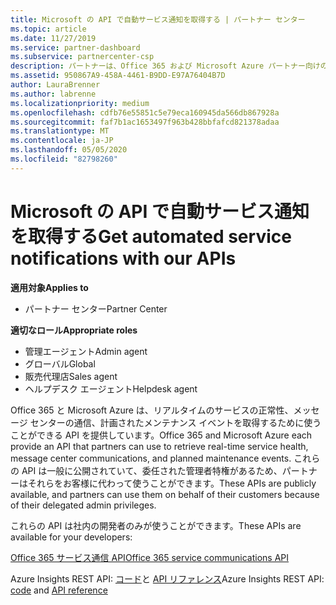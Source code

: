 ```yaml
---
title: Microsoft の API で自動サービス通知を取得する | パートナー センター
ms.topic: article
ms.date: 11/27/2019
ms.service: partner-dashboard
ms.subservice: partnercenter-csp
description: パートナーは、Office 365 および Microsoft Azure パートナー向けの Api を使用して、リアルタイムのサービス正常性、メッセージセンターの通信、および計画されたメンテナンスイベントを利用できます。
ms.assetid: 950867A9-458A-4461-B9DD-E97A76404B7D
author: LauraBrenner
ms.author: labrenne
ms.localizationpriority: medium
ms.openlocfilehash: cdfb76e55851c5e79eca160945da566db867928a
ms.sourcegitcommit: faf7b1ac1653497f963b428bbfafcd821378adaa
ms.translationtype: MT
ms.contentlocale: ja-JP
ms.lasthandoff: 05/05/2020
ms.locfileid: "82798260"
---
```

# <a name="get-automated-service-notifications-with-our-apis"></a><span data-ttu-id="52e0a-103">Microsoft の API で自動サービス通知を取得する</span><span class="sxs-lookup"><span data-stu-id="52e0a-103">Get automated service notifications with our APIs</span></span>

<span data-ttu-id="52e0a-104">**適用対象**</span><span class="sxs-lookup"><span data-stu-id="52e0a-104">**Applies to**</span></span>

-  <span data-ttu-id="52e0a-105">パートナー センター</span><span class="sxs-lookup"><span data-stu-id="52e0a-105">Partner Center</span></span>

<span data-ttu-id="52e0a-106">**適切なロール**</span><span class="sxs-lookup"><span data-stu-id="52e0a-106">**Appropriate roles**</span></span>

- <span data-ttu-id="52e0a-107">管理エージェント</span><span class="sxs-lookup"><span data-stu-id="52e0a-107">Admin agent</span></span>
- <span data-ttu-id="52e0a-108">グローバル</span><span class="sxs-lookup"><span data-stu-id="52e0a-108">Global</span></span> 
- <span data-ttu-id="52e0a-109">販売代理店</span><span class="sxs-lookup"><span data-stu-id="52e0a-109">Sales agent</span></span>
- <span data-ttu-id="52e0a-110">ヘルプデスク エージェント</span><span class="sxs-lookup"><span data-stu-id="52e0a-110">Helpdesk agent</span></span>

<span data-ttu-id="52e0a-111">Office 365 と Microsoft Azure は、リアルタイムのサービスの正常性、メッセージ センターの通信、計画されたメンテナンス イベントを取得するために使うことができる API を提供しています。</span><span class="sxs-lookup"><span data-stu-id="52e0a-111">Office 365 and Microsoft Azure each provide an API that partners can use to retrieve real-time service health, message center communications, and planned maintenance events.</span></span> <span data-ttu-id="52e0a-112">これらの API は一般に公開されていて、委任された管理者特権があるため、パートナーはそれらをお客様に代わって使うことができます。</span><span class="sxs-lookup"><span data-stu-id="52e0a-112">These APIs are publicly available, and partners can use them on behalf of their customers because of their delegated admin privileges.</span></span>

<span data-ttu-id="52e0a-113">これらの API は社内の開発者のみが使うことができます。</span><span class="sxs-lookup"><span data-stu-id="52e0a-113">These APIs are available for your developers:</span></span>

[<span data-ttu-id="52e0a-114">Office 365 サービス通信 API</span><span class="sxs-lookup"><span data-stu-id="52e0a-114">Office 365 service communications API</span></span>](https://go.microsoft.com/fwlink/p/?LinkId=616899)

<span data-ttu-id="52e0a-115">Azure Insights REST API: [コード](https://go.microsoft.com/fwlink/p/?LinkId=617299)と [API リファレンス](https://go.microsoft.com/fwlink/p/?LinkId=617300)</span><span class="sxs-lookup"><span data-stu-id="52e0a-115">Azure Insights REST API: [code](https://go.microsoft.com/fwlink/p/?LinkId=617299) and [API reference](https://go.microsoft.com/fwlink/p/?LinkId=617300)</span></span>

 

 



